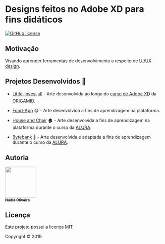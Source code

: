 # Designs feitos no Adobe XD para fins didáticos
[![GitHub license](https://img.shields.io/github/license/Naereen/StrapDown.js.svg)](https://github.com/NadiaOliver/Recriando-Designs-com-Adobe-XD/blob/master/LICENSE)

## Motivação

Visando aprender ferramentas de desenvolvimento a respeito de [UI/UX design](https://www.raffcom.com.br/blog/qual-a-diferenca-entre-ux-e-ui/).

## Projetos Desenvolvidos :rocket:

* [Little-Invest](https://github.com/NadiaaOliverr/Recriando-Designs-com-Adobe-XD/blob/master/Little-invest/img/little-invest.pdf) :moneybag: - Arte desenvolvida ao longo do [curso de Adobe XD](https://www.youtube.com/playlist?list=PL9rc_FjKlX3-K25DZVcNlsVDItg9OlZiW) da [ORIGAMID](https://www.origamid.com/). 

* [Food-App](https://github.com/NadiaaOliverr/Recriando-Designs-com-Adobe-XD/blob/master/Food%20App/img/food_app.pdf) :yum: - Arte desenvolvida a fins de aprendizagem na plataforma.

* [House and Chair](https://github.com/NadiaaOliverr/Recriando-Designs-com-Adobe-XD/tree/master/House%20and%20Chair) :house: - Arte desenvolvida a fins de aprendizagem na plataforma durante o curso da [ALURA](https://alura.com.br).

* [Bytebank]() :money_with_wings: - Arte desenvolvida e adaptada a fins de aprendizagem durante o curso da [ALURA](https://alura.com.br).



## Autoria

[<img src="https://avatars0.githubusercontent.com/u/41811634?s=460&v=4" width="100px;"/><br/><sub><b>Nádia Oliveira</b></sub>](https://github.com/NadiaOliver)<br />




## Licença


Este projeto possui a licença <a href="https://github.com/NadiaOliver/Recriando-Designs-com-Adobe-XD/blob/master/LICENSE" target="_blank">MIT</a>

Copyright © 2019.
